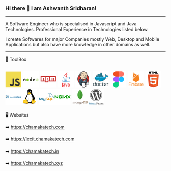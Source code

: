 ### Hi there 👋 I am Ashwanth Sridharan!

---

A Software Engineer who is specialised in Javascript and Java Technologies. Professional Experience in Technologies listed below.

I create Softwares for major Companies mostly Web, Desktop and Mobile Applications but also have more knowledge in other domains as well.

---
🧰 ToolBox

<img src="https://github.com/devicons/devicon/blob/master/icons/javascript/javascript-original.svg" width="50" height="50"> <img src="https://github.com/devicons/devicon/blob/master/icons/nodejs/nodejs-original-wordmark.svg" width="50" height="50">
<img src="https://github.com/devicons/devicon/blob/master/icons/npm/npm-original-wordmark.svg" width="50" height="50">
<img src="https://github.com/devicons/devicon/blob/master/icons/java/java-original-wordmark.svg" width="50" height="50">
<img src="https://github.com/devicons/devicon/blob/master/icons/jenkins/jenkins-original.svg" width="50" height="50">
<img src="https://github.com/devicons/devicon/blob/master/icons/docker/docker-original-wordmark.svg" width="50" height="50">
<img src="https://github.com/devicons/devicon/blob/master/icons/figma/figma-original.svg" width="50" height="50">
<img src="https://github.com/devicons/devicon/blob/master/icons/firebase/firebase-plain-wordmark.svg" width="50" height="50">
<img src="https://github.com/devicons/devicon/blob/master/icons/html5/html5-original-wordmark.svg" width="50" height="50">
<img src="https://github.com/devicons/devicon/blob/master/icons/intellij/intellij-original-wordmark.svg" width="50" height="50"><img src="https://github.com/devicons/devicon/blob/master/icons/linux/linux-original.svg" width="50" height="50">
<img src="https://github.com/devicons/devicon/blob/master/icons/mysql/mysql-original-wordmark.svg" width="50" height="50"><img src="https://github.com/devicons/devicon/blob/master/icons/nginx/nginx-original.svg" width="50" height="50">
<img src="https://github.com/devicons/devicon/blob/master/icons/mongodb/mongodb-original-wordmark.svg" width="50" height="50"><img src="https://github.com/devicons/devicon/blob/master/icons/wordpress/wordpress-original.svg" width="50" height="50">
---
🖥 Websites

➡️ https://chamakatech.com

➡️ https://lecit.chamakatech.com

➡️ https://chamakatech.in

➡️ https://chamakatech.xyz

<!--
**ashwanth115/ashwanth115** is a ✨ _special_ ✨ repository because its `README.md` (this file) appears on your GitHub profile.

Here are some ideas to get you started:

- 🔭 I’m currently working on ...
- 🌱 I’m currently learning ...
- 👯 I’m looking to collaborate on ...
- 🤔 I’m looking for help with ...
- 💬 Ask me about ...
- 📫 How to reach me: ...
- 😄 Pronouns: ...
- ⚡ Fun fact: ...
-->
